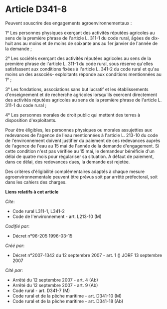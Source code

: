 # Article D341-8

Peuvent souscrire des engagements agroenvironnementaux :

1° Les personnes physiques exerçant des activités réputées agricoles au sens de la première phrase de l'article L. 311-1 du
code rural, âgées de dix-huit ans au moins et de moins de soixante ans au 1er janvier de l'année de la demande ;

2° Les sociétés exerçant des activités réputées agricoles au sens de la première phrase de l'article L. 311-1 du code rural,
sous réserve qu'elles satisfassent aux conditions fixées à l'article L. 341-2 du code rural et qu'au moins un des associés-
exploitants réponde aux conditions mentionnées au 1° ;

3° Les fondations, associations sans but lucratif et les établissements d'enseignement et de recherche agricoles lorsqu'ils
exercent directement des activités réputées agricoles au sens de la première phrase de l'article L. 311-1 du code rural ;

4° Les personnes morales de droit public qui mettent des terres à disposition d'exploitants.

Pour être éligibles, les personnes physiques ou morales assujetties aux redevances de l'agence de l'eau mentionnées à
l'article L. 213-10 du code de l'environnement doivent justifier du paiement de ces redevances auprès de l'agence de l'eau au
15 mai de l'année de la demande d'engagement. Si cette condition n'est pas vérifiée au 15 mai, le demandeur bénéficie d'un
délai de quatre mois pour régulariser sa situation. A défaut de paiement, dans ce délai, des redevances dues, la demande est
rejetée.

Des critères d'éligibilité complémentaires adaptés à chaque mesure agroenvironnementale peuvent être prévus soit par arrêté
préfectoral, soit dans les cahiers des charges.

**Liens relatifs à cet article**

_Cite_:

  - Code rural L311-1, L341-2
  - Code de l'environnement - art. L213-10 (M)

_Codifié par_:

  - Décret n°96-205 1996-03-15

_Créé par_:

  - Décret n°2007-1342 du 12 septembre 2007 - art. 1 () JORF 13 septembre 2007

_Cité par_:

  - Arrêté du 12 septembre 2007 - art. 4 (Ab)
  - Arrêté du 12 septembre 2007 - art. 9 (Ab)
  - Code rural - art. D341-7 (M)
  - Code rural et de la pêche maritime - art. D341-10 (M)
  - Code rural et de la pêche maritime - art. D341-18 (Ab)

